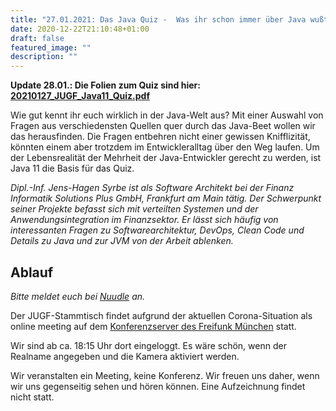 ```yaml
---
title: "27.01.2021: Das Java Quiz -  Was ihr schon immer über Java wußtet, aber euch niemand fragen wollte."
date: 2020-12-22T21:10:48+01:00
draft: false
featured_image: ""
description: ""
---
```


**Update 28.01.: Die Folien zum Quiz sind hier: [20210127_JUGF_Java11_Quiz.pdf](/res/20210127_JUGF_Java11_Quiz.pdf)**

Wie gut kennt ihr euch wirklich in der Java-Welt aus? Mit einer Auswahl von Fragen aus verschiedensten Quellen quer durch das Java-Beet wollen wir das herausfinden. Die Fragen entbehren nicht einer gewissen Knifflizität, könnten einem aber trotzdem im Entwickleralltag über den Weg laufen. Um der Lebensrealität der Mehrheit der Java-Entwickler gerecht zu werden, ist Java 11 die Basis für das Quiz.

_Dipl.-Inf. Jens-Hagen Syrbe ist als Software Architekt bei der Finanz Informatik Solutions Plus GmbH, Frankfurt am Main tätig. Der Schwerpunkt seiner Projekte befasst sich mit verteilten Systemen und der Anwendungsintegration im Finanzsektor. Er lässt sich häufig von interessanten Fragen zu Softwarearchitektur, DevOps, Clean Code und Details zu Java und zur JVM von der Arbeit ablenken._

## Ablauf

_Bitte meldet euch bei [Nuudle](https://nuudel.digitalcourage.de/Oo65E2Ep3ReaTepr) an._

Der JUGF-Stammtisch findet aufgrund der aktuellen Corona-Situation als online meeting auf dem [Konferenzserver des Freifunk München](https://meet.ffmuc.net/jugfmeeting) statt.

Wir sind ab ca. 18:15 Uhr dort eingeloggt. Es wäre schön, wenn der Realname angegeben und die Kamera aktiviert werden.

Wir veranstalten ein Meeting, keine Konferenz. Wir freuen uns daher, wenn wir uns gegenseitig sehen und hören können.
Eine Aufzeichnung findet nicht statt.